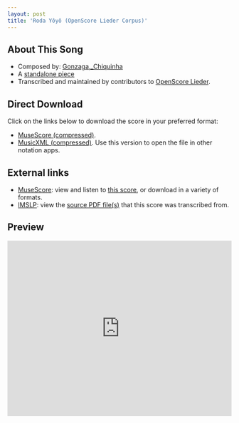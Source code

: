 ```yaml
---
layout: post
title: 'Roda Yôyô (OpenScore Lieder Corpus)'
---
```


## About This Song

- Composed by: [Gonzaga,_Chiquinha](https://fourscoreandmore.org/openscore/lieder/Gonzaga,_Chiquinha)
- A [standalone piece](https://fourscoreandmore.org/openscore/lieder/Gonzaga,_Chiquinha/_)
- Transcribed and maintained by contributors to [OpenScore Lieder].

[OpenScore Lieder]: https://musescore.com/openscore-lieder-corpus

## Direct Download

Click on the links below to download the score in your preferred format:
- [MuseScore (compressed)](https://github.com/openscore/lieder/blob/main/scores/Gonzaga,_Chiquinha/_/Roda_Yôyô/lc6611820.mscz?raw=true).
- [MusicXML (compressed)](https://github.com/openscore/lieder/blob/main/scores/Gonzaga,_Chiquinha/_/Roda_Yôyô/lc6611820.mxl?raw=true). Use this version to open the file in other notation apps.

## External links

- [MuseScore]: view and listen to [this score][MuseScore], or download in a variety of formats.
- [IMSLP]: view the [source PDF file(s)][IMSLP] that this score was transcribed from.

[MuseScore]: https://musescore.com/score/6611820
[IMSLP]: https://imslp.org/wiki/Special:ReverseLookup/645007

## Preview

<iframe width="100%" height="394" src="https://musescore.com/openscore-lieder-corpus/scores/6611820/embed" frameborder="0" allowfullscreen allow="autoplay; fullscreen"></iframe>
